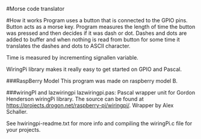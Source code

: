 ﻿#Morse code translator

#How it works
Program uses a button that is connected to the GPIO pins. Button acts as a morse key.
Program measures the length of time the button was pressed and then decides if it was
dash or dot. Dashes and dots are added to buffer and when nothing is read from button for some 
time it translates the dashes and dots to ASCII character. 

Time is measured by incrementing signallen variable. 


WiringPi library makes it really easy to get started on GPIO and Pascal.


###RaspBerry Model
This program was made on raspberry model B. 

###wiringPI and lazwiringpi
lazwiringpi.pas: Pascal wrapper unit for Gordon Henderson wiringPi library. 
The source can be found at https://projects.drogon.net/raspberry-pi/wiringpi/. 
Wrapper by Alex Schaller.

See hwiringpi-readme.txt for more info and compiling the wiringPi.c file for your projects.
  
